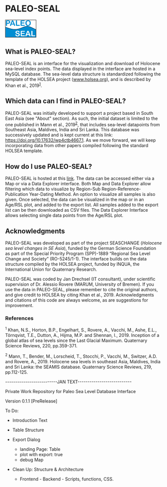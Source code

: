 # PALEO-SEAL
<img src="common/img/Logo.png" width="100">

## What is PALEO-SEAL?
PALEO-SEAL is an interface for the visualization and download of Holocene sea-level index points. The data displayed in the interface are hosted in a MySQL database. The sea-level data structure is standardized following the template of the HOLSEA project (www.holsea.org), and is described by Khan et al., 2019<sup>[1](#Khan2019)</sup>.

## Which data can I find in PALEO-SEAL?
PALEO-SEAL was initially developed to support a project based in South East Asia (see "About" section). As such, the initial dataset is limited to the one published in Mann et al., 2019<sup>[2](#Mann2019)</sup>, that includes sea-level datapoints from Southeast Asia, Maldives, India and Sri Lanka. This database was successively updated and is kept current at this link: https://doi.org/10.17632/wp4ctb4667.1. As we move forward, we will keep incorporating data from other papers compiled following the standard HOLSEA template.

## How do I use PALEO-SEAL?
PALEO-SEAL is hosted at this <a href="https://warmcoasts.eu/SeaLevelInterfaceBeta/#!/">link</a>. The data can be accessed either via a Map or via a Data Explorer interface. 
Both Map and Data Explorer allow filtering which data to visualize by Region-Sub Region-Reference-Publication Year-Dating Method. An option to visualize all samples is also given. Once selected, the data can be visualized in the map or in an Age/RSL plot, and added to the export list. All samples added to the export list can be then downloaded as CSV files.
The Data Explorer Interface allows selecting single data points from the Age/RSL plot.

## Acknowledgments
PALEO-SEAL was developed as part of the project SEASCHANGE (*Holocene sea level changes in SE Asia*), funded by the German Science Foundation as part of the Special Priority Program (SPP)-1889 “Regional Sea Level Change and Society” (RO-5245/1-1). The interface builds on the data structure compiled by the HOLSEA project, funded by INQUA, the International Union for Quaternary Research.

PALEO-SEAL was coded by Jan Drechsel (IT consultant), under scientific supervision of Dr. Alessio Rovere (MARUM, University of Bremen). If you use the data in PALEO-SEAL, please remember to cite the original authors, and give credit to HOLSEA by citing Khan et al., 2019. Acknowledgments and citations of this code are always welcome, as are suggestions for improvement.

### References
<a name="Khan2019"><sup>1</sup></a> Khan, N.S., Horton, B.P., Engelhart, S., Rovere, A., Vacchi, M., Ashe, E.L., Törnqvist, T.E., Dutton, A., Hijma, M.P. and Shennan, I., 2019. Inception of a global atlas of sea levels since the Last Glacial Maximum. Quaternary Science Reviews, 220, pp.359-371.

<a name="Mann2019"><sup>2</sup></a> Mann, T., Bender, M., Lorscheid, T., Stocchi, P., Vacchi, M., Switzer, A.D. and Rovere, A., 2019. Holocene sea levels in southeast Asia, Maldives, India and Sri Lanka: the SEAMIS database. Quaternary Science Reviews, 219, pp.112-125. 

--------------------------JAN TEXT---------------------------

Private Work Repository for Paleo Sea Level Database Interface

Version 0.1.1 [PreRelease]

To Do:
* Introduction Text	
* Table Structure
* Export Dialog
	* landing Page: Table
	* plot with export: true
	* debug Map
	
* Clean Up: Structure & Architecture
	* Frontend - Backend - Scripts, functions, CSS.
